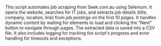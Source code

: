 This script automates job scraping from Seek.com.au using Selenium. 
It opens the website, searches for IT jobs, and extracts job details (title, company, location, link) from job postings on the first 10 pages. 
It handles dynamic content by waiting for elements to load and clicking the "Next" button to navigate through pages. 
The extracted data is saved into a CSV file. 
It also includes logging for tracking the script's progress and error handling for timeouts and exceptions.
